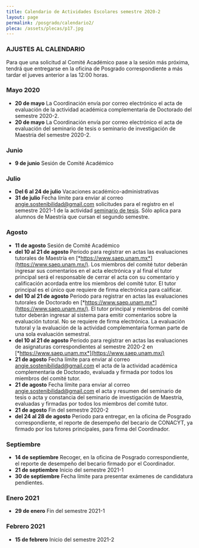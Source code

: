 ```yaml
---
title: Calendario de Actividades Escolares semestre 2020-2
layout: page
permalink: /posgrado/calendario2/
pleca: /assets/plecas/p17.jpg
---
```


### AJUSTES AL CALENDARIO

Para que una solicitud al Comité Académico pase a la sesión más próxima, tendrá que entregarse en la oficina de Posgrado correspondiente a más tardar el jueves anterior a las 12:00 horas. 

### Mayo 2020

- **20 de mayo** La Coordinación envía por correo electrónico el acta de evaluación de la actividad académica complementaria de Doctorado del semestre 2020-2.
- **20 de mayo** La Coordinación envía por correo electrónico el acta de evaluación del seminario de tesis o seminario de investigación de Maestría del semestre 2020-2.

### Junio

- **9 de junio** Sesión de Comité Académico

### Julio

- **Del 6 al 24 de julio** Vacaciones académico-administrativas
- **31 de julio** Fecha límite para enviar al correo angie.sostenibilidad@gmail.com solicitudes para el registro en el semestre 2021-1 de la actividad [seminario de tesis](/maestria/seminario_tesis). Sólo aplica para alumnos de Maestría que cursan el segundo semestre.

### Agosto

- **11 de agosto** Sesión de Comité Académico
- **del 10 al 21 de agosto** Periodo para registrar en actas las evaluaciones tutorales de Maestría en [*https://www.saep.unam.mx*](https://www.saep.unam.mx/). Los miembros del comité tutor deberán ingresar sus comentarios en el acta electrónica y al final el tutor principal será el responsable de cerrar el acta con su comentario y calificación acordada entre los miembros del comité tutor. El tutor principal es el único que requiere de firma electrónica para calificar.
- **del 10 al 21 de agosto** Periodo para registrar en actas las evaluaciones tutorales de Doctorado en [*https://www.saep.unam.mx*](https://www.saep.unam.mx/). El tutor principal y miembros del comité tutor deberán ingresar al sistema para emitir comentarios sobre la evaluación tutoral. No se requiere de firma electrónica. La evaluación tutoral y la evaluación de la actividad complementaria forman parte de una sola evaluación semestral.
- **del 10 al 21 de agosto** Periodo para registrar en actas las evaluaciones de asignaturas correspondientes al semestre 2020-2 en [*https://www.saep.unam.mx*](https://www.saep.unam.mx/)
- **21 de agosto** Fecha límite para enviar al correo angie.sostenibilidad@gmail.com el acta de la actividad académica complementaria de Doctorado, evaluada y firmada por todos los miembros del comité tutor.
- **21 de agosto** Fecha límite para enviar al correo angie.sostenibilidad@gmail.com el acta y resumen del seminario de tesis o acta y constancia del seminario de investigación de Maestría, evaluadas y firmadas por todos los miembros del comité tutor.
- **21 de agosto** Fin del semestre 2020-2
- **del 24 al 28 de agosto** Periodo para entregar, en la oficina de Posgrado correspondiente, el reporte de desempeño del becario de CONACYT, ya firmado por los tutores principales, para firma del Coordinador.

### Septiembre
- **14 de septiembre** Recoger, en la oficina de Posgrado correspondiente, el reporte de desempeño del becario firmado por el Coordinador.
- **21 de septiembre** Inicio del semestre 2021-1
- **30 de septiembre** Fecha límite para presentar exámenes de candidatura pendientes.

### Enero 2021
- **29 de enero** Fin del semestre 2021-1

### Febrero 2021
- **15 de febrero** Inicio del semestre 2021-2


